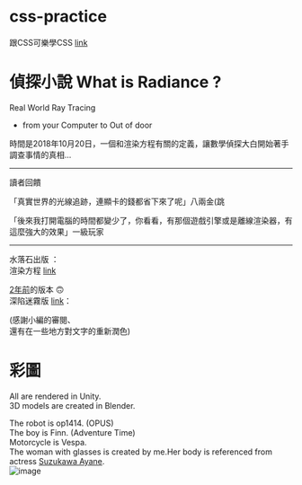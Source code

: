 # css-practice
跟CSS可樂學CSS [link](https://htmlpreview.github.io/?https://github.com/xwc2021/what-is-radiance/blob/main/learn_css_with_csscoke.html)  

# 偵探小說 What is Radiance ?

Real World Ray Tracing
- from your Computer to Out of door
 
時間是2018年10月20日，一個和渲染方程有關的定義，讓數學偵探大白開始著手調查事情的真相...
 
***

讀者回饋

「真實世界的光線追跡，連顯卡的錢都省下來了呢」八兩金(跳

「後來我打開電腦的時間都變少了，你看看，有那個遊戲引擎或是離線渲染器，有這麼強大的效果」一級玩家

***

水落石出版 ：    
渲染方程 [link](https://gpnnotes.blogspot.com/2021/11/blog-post_1.html)  

[2年前](https://pets.ettoday.net/news/1888865)的版本 🙃  
深陷迷霧版 [link](https://htmlpreview.github.io/?https://github.com/xwc2021/what-is-radiance/blob/main/what_is_radiance.html)：    

(感謝小編的審閱、  
還有在一些地方對文字的重新潤色)

# 彩圖
All are rendered in Unity.  
3D models are created in Blender.  

The robot is op1414. (OPUS)  
The boy is Finn. (Adventure Time)  
Motorcycle is Vespa.  
The woman with glasses is created by me.Her body is referenced from actress [Suzukawa Ayane](https://star.setn.com/photo/2616/710295#isPhoto).  
![image](https://lh3.googleusercontent.com/pw/AM-JKLVSuKWdxcolU1jagkVEUIUruOgDNsxUccfR2WzM2E0ruvYN_uxfLWqDptUNZdjIOQC3qS0OkK5Y3CBNPc1yT4FacoGh4ZtIqp06cNzc1j_WXc8mhdO7Bvxvh4UIyfSpVU6I-rsuXyX3DRmBCFqB1mXaZw=w1080-h465-no?authuser=0)  
